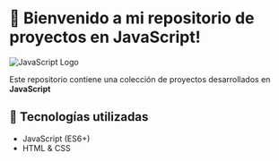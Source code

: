 # 🚀 Bienvenido a mi repositorio de proyectos en JavaScript!

![JavaScript Logo](https://upload.wikimedia.org/wikipedia/commons/6/6a/JavaScript-logo.png)

Este repositorio contiene una colección de proyectos desarrollados en **JavaScript**

## 📌 Tecnologías utilizadas
- JavaScript (ES6+)
- HTML & CSS

